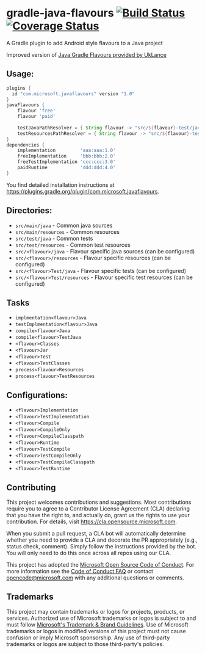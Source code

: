 # gradle-java-flavours [![Build Status](https://travis-ci.org/uklance/gradle-java-flavours.svg?branch=master)](https://travis-ci.org/uklance/gradle-java-flavours) [![Coverage Status](https://coveralls.io/repos/github/wainaina/gradle-java-flavours/badge.svg?branch=master)](https://coveralls.io/github/wainaina/gradle-java-flavours?branch=master)



A Gradle plugin to add Android style flavours to a Java project

Improved version of [Java Gradle Flavours provided by UkLance](https://github.com/uklance/gradle-java-flavours)

## Usage:

```groovy
plugins {
  id "com.microsoft.javaflavours" version "1.0"
}
javaFlavours {
    flavour 'free'
    flavour 'paid'
    
    testJavaPathResolver = { String flavour -> "src/${flavour}-test/java" }
    testResourcesPathResolver = { String flavour -> "src/${flavour}-test/resources" }
}
dependencies {
    implementation         'aaa:aaa:1.0'
    freeImplementation     'bbb:bbb:2.0'
    freeTestImplementation 'ccc:ccc:3.0'
    paidRuntime            'ddd:ddd:4.0'
}
```

You find detailed installation instructions at https://plugins.gradle.org/plugin/com.microsoft.javaflavours.

## Directories:

- `src/main/java` - Common java sources
- `src/main/resources` - Common resources
- `src/test/java` - Common tests
- `src/test/resources` - Common test resources
- `src/<flavour>/java` - Flavour specific java sources (can be configured)
- `src/<flavour>/resources` - Flavour specific resources (can be configured)
- `src/<flavour>Test/java` - Flavour specific tests (can be configured)
- `src/<flavour>Test/resources` - Flavour specific test resources (can be configured)

## Tasks
- `implmentation<flavour>Java`
- `testImplmentation<flavour>Java`
- `compile<flavour>Java`
- `compile<flavour>TestJava`
- `<flavour>Classes`
- `<flavour>Jar`
- `<flavour>Test`
- `<flavour>TestClasses`
- `process<flavour>Resources`
- `process<flavour>TestResources`

## Configurations:

- `<flavour>Implementation`
- `<flavour>TestImplementation`
- `<flavour>Compile`
- `<flavour>CompileOnly`
- `<flavour>CompileClasspath`
- `<flavour>Runtime`
- `<flavour>TestCompile`
- `<flavour>TestCompileOnly`
- `<flavour>TestCompileClasspath`
- `<flavour>TestRuntime`

## Contributing

This project welcomes contributions and suggestions.  Most contributions require you to agree to a
Contributor License Agreement (CLA) declaring that you have the right to, and actually do, grant us
the rights to use your contribution. For details, visit https://cla.opensource.microsoft.com.

When you submit a pull request, a CLA bot will automatically determine whether you need to provide
a CLA and decorate the PR appropriately (e.g., status check, comment). Simply follow the instructions
provided by the bot. You will only need to do this once across all repos using our CLA.

This project has adopted the [Microsoft Open Source Code of Conduct](https://opensource.microsoft.com/codeofconduct/).
For more information see the [Code of Conduct FAQ](https://opensource.microsoft.com/codeofconduct/faq/) or
contact [opencode@microsoft.com](mailto:opencode@microsoft.com) with any additional questions or comments.

## Trademarks

This project may contain trademarks or logos for projects, products, or services. Authorized use of Microsoft 
trademarks or logos is subject to and must follow 
[Microsoft's Trademark & Brand Guidelines](https://www.microsoft.com/en-us/legal/intellectualproperty/trademarks/usage/general).
Use of Microsoft trademarks or logos in modified versions of this project must not cause confusion or imply Microsoft sponsorship.
Any use of third-party trademarks or logos are subject to those third-party's policies.
